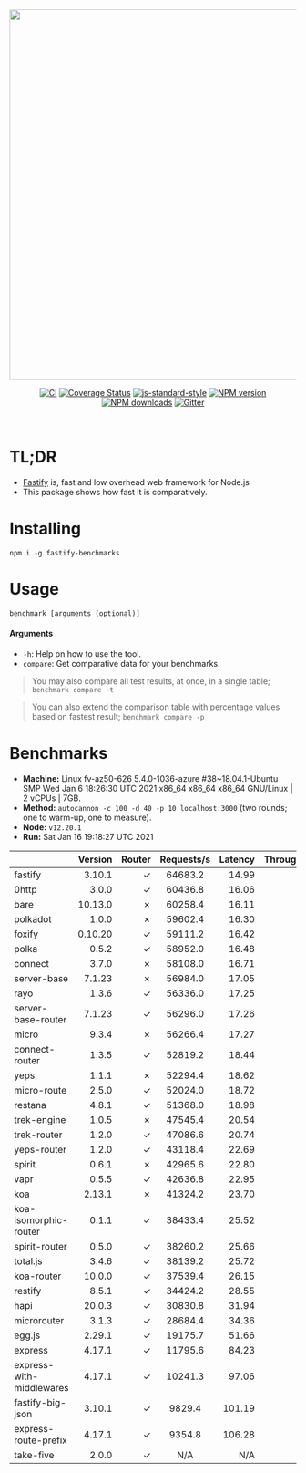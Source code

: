 <div align="center">
<img src="https://github.com/fastify/graphics/raw/master/full-logo.png" width="650" height="auto"/>
</div>

<div align="center">

[![CI](https://github.com/fastify/fastify/workflows/ci/badge.svg)](https://github.com/fastify/fastify/actions/workflows/ci.yml)
[![Coverage Status](https://coveralls.io/repos/github/fastify/fastify/badge.svg?branch=master)](https://coveralls.io/github/fastify/fastify?branch=master)
[![js-standard-style](https://img.shields.io/badge/code%20style-standard-brightgreen.svg?style=flat)](http://standardjs.com/)
[![NPM version](https://img.shields.io/npm/v/fastify.svg?style=flat)](https://www.npmjs.com/package/fastify)
[![NPM downloads](https://img.shields.io/npm/dm/fastify.svg?style=flat)](https://www.npmjs.com/package/fastify) [![Gitter](https://badges.gitter.im/gitterHQ/gitter.svg)](https://gitter.im/fastify)
</div>
<br />

# TL;DR

* [Fastify](https://github.com/fastify/fastify) is, fast and low overhead web framework for Node.js
* This package shows how fast it is comparatively.

# Installing

```
npm i -g fastify-benchmarks
```

# Usage

```
benchmark [arguments (optional)]
```

#### Arguments

* `-h`: Help on how to use the tool.
* `compare`: Get comparative data for your benchmarks.

> You may also compare all test results, at once, in a single table; `benchmark compare -t`

> You can also extend the comparison table with percentage values based on fastest result; `benchmark compare -p`
# Benchmarks
* __Machine:__ Linux fv-az50-626 5.4.0-1036-azure #38~18.04.1-Ubuntu SMP Wed Jan 6 18:26:30 UTC 2021 x86_64 x86_64 x86_64 GNU/Linux | 2 vCPUs | 7GB.
* __Method:__ `autocannon -c 100 -d 40 -p 10 localhost:3000` (two rounds; one to warm-up, one to measure).
* __Node:__ `v12.20.1`
* __Run:__ Sat Jan 16 19:18:27 UTC 2021

|                          | Version | Router | Requests/s | Latency | Throughput/Mb |
| :--                      | --:     | --:    | :-:        | --:     | --:           |
| fastify                  | 3.10.1  | ✓      | 64683.2    | 14.99   | 11.54         |
| 0http                    | 3.0.0   | ✓      | 60436.8    | 16.06   | 10.78         |
| bare                     | 10.13.0 | ✗      | 60258.4    | 16.11   | 10.75         |
| polkadot                 | 1.0.0   | ✗      | 59602.4    | 16.30   | 10.63         |
| foxify                   | 0.10.20 | ✓      | 59111.2    | 16.42   | 9.70          |
| polka                    | 0.5.2   | ✓      | 58952.0    | 16.48   | 10.51         |
| connect                  | 3.7.0   | ✗      | 58108.0    | 16.71   | 10.36         |
| server-base              | 7.1.23  | ✗      | 56984.0    | 17.05   | 10.16         |
| rayo                     | 1.3.6   | ✓      | 56336.0    | 17.25   | 10.05         |
| server-base-router       | 7.1.23  | ✓      | 56296.0    | 17.26   | 10.04         |
| micro                    | 9.3.4   | ✗      | 56266.4    | 17.27   | 10.03         |
| connect-router           | 1.3.5   | ✓      | 52819.2    | 18.44   | 9.42          |
| yeps                     | 1.1.1   | ✗      | 52294.4    | 18.62   | 9.33          |
| micro-route              | 2.5.0   | ✓      | 52024.0    | 18.72   | 9.28          |
| restana                  | 4.8.1   | ✓      | 51368.0    | 18.98   | 9.16          |
| trek-engine              | 1.0.5   | ✗      | 47545.4    | 20.54   | 7.80          |
| trek-router              | 1.2.0   | ✓      | 47086.6    | 20.74   | 7.72          |
| yeps-router              | 1.2.0   | ✓      | 43118.4    | 22.69   | 7.69          |
| spirit                   | 0.6.1   | ✗      | 42965.6    | 22.80   | 7.66          |
| vapr                     | 0.5.5   | ✓      | 42636.8    | 22.95   | 6.99          |
| koa                      | 2.13.1  | ✗      | 41324.2    | 23.70   | 7.37          |
| koa-isomorphic-router    | 0.1.1   | ✓      | 38433.4    | 25.52   | 6.85          |
| spirit-router            | 0.5.0   | ✓      | 38260.2    | 25.66   | 6.82          |
| total.js                 | 3.4.6   | ✓      | 38139.2    | 25.72   | 11.67         |
| koa-router               | 10.0.0  | ✓      | 37539.4    | 26.15   | 6.69          |
| restify                  | 8.5.1   | ✓      | 34424.2    | 28.55   | 6.20          |
| hapi                     | 20.0.3  | ✓      | 30830.8    | 31.94   | 5.50          |
| microrouter              | 3.1.3   | ✓      | 28684.4    | 34.36   | 5.12          |
| egg.js                   | 2.29.1  | ✓      | 19175.7    | 51.66   | 6.75          |
| express                  | 4.17.1  | ✓      | 11795.6    | 84.23   | 2.10          |
| express-with-middlewares | 4.17.1  | ✓      | 10241.3    | 97.06   | 3.81          |
| fastify-big-json         | 3.10.1  | ✓      | 9829.4     | 101.19  | 113.08        |
| express-route-prefix     | 4.17.1  | ✓      | 9354.8     | 106.28  | 3.46          |
| take-five                | 2.0.0   | ✓      | N/A        | N/A     | N/A           |
